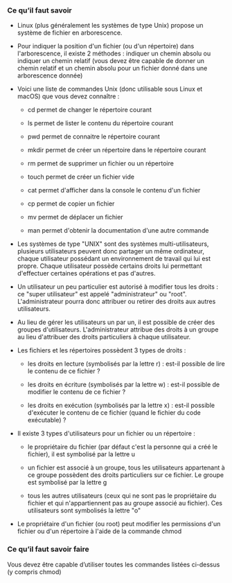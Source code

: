 ### Ce qu’il faut savoir

- Linux (plus généralement les systèmes de type Unix) propose un système de fichier en arborescence.

- Pour indiquer la position d'un fichier (ou d'un répertoire) dans l'arborescence, il existe
2 méthodes : indiquer un chemin absolu ou indiquer un chemin relatif (vous devez être capable de donner un chemin relatif et un chemin absolu pour un fichier donné dans une arborescence donnée)

- Voici une liste de commandes Unix (donc utilisable sous Linux et macOS) que vous devez connaître :

	- cd permet de changer le répertoire courant

	- ls permet de lister le contenu du répertoire courant

	- pwd permet de connaitre le répertoire courant

	- mkdir permet de créer un répertoire dans le répertoire courant

	- rm permet de supprimer un fichier ou un répertoire

	- touch permet de créer un fichier vide

	- cat permet d'afficher dans la console le contenu d'un fichier

	- cp permet de copier un fichier

	- mv permet de déplacer un fichier

	- man permet d'obtenir la documentation d'une autre commande

- Les systèmes de type "UNIX" sont des systèmes multi-utilisateurs, plusieurs utilisateurs peuvent donc partager un même ordinateur, chaque utilisateur possédant un environnement de travail qui lui est propre. Chaque utilisateur possède certains
droits lui permettant d'effectuer certaines opérations et pas d'autres.

- Un utilisateur un peu particulier est autorisé à modifier tous les droits : ce "super utilisateur" est appelé "administrateur" ou "root". L'administrateur pourra donc attribuer ou retirer des droits aux autres utilisateurs.

- Au lieu de gérer les utilisateurs un par un, il est possible de créer des groupes d'utilisateurs. L'administrateur attribue des droits à un groupe au lieu d'attribuer des droits particuliers à chaque utilisateur.

- Les fichiers et les répertoires possèdent 3 types de droits :

	- les droits en lecture (symbolisés par la lettre r) : est-il possible de lire le contenu de ce fichier ?

	- les droits en écriture (symbolisés par la lettre w) : est-il possible de modifier le contenu de ce fichier ?

	- les droits en exécution (symbolisés par la lettre x) : est-il possible d'exécuter le contenu de ce fichier (quand le fichier du code exécutable) ?

- Il existe 3 types d'utilisateurs pour un fichier ou un répertoire :

	- le propriétaire du fichier (par défaut c'est la personne qui a créé le fichier), il est symbolisé par la lettre u

	- un fichier est associé à un groupe, tous les utilisateurs appartenant à ce groupe possèdent des droits particuliers sur ce fichier. Le groupe est
symbolisé par la lettre g

	- tous les autres utilisateurs (ceux qui ne sont pas le propriétaire du fichier et qui n'appartiennent pas au groupe associé au fichier). Ces utilisateurs sont symbolisés la lettre "o"

- Le propriétaire d'un fichier (ou root) peut modifier les permissions d'un fichier ou d'un répertoire à l'aide de la commande chmod

### Ce qu’il faut savoir faire

Vous devez être capable d’utiliser toutes les commandes listées ci-dessus (y compris chmod)